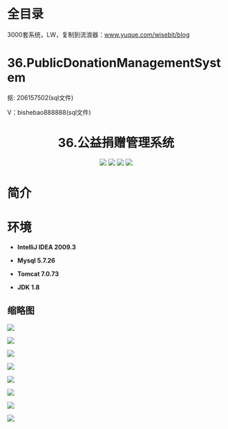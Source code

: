 # 全目录

3000套系统，LW，复制到流浪器：www.yuque.com/wisebit/blog
# 36.PublicDonationManagementSystem

<p>抠: 206157502(sql文件)</p>
<p>V：bishebao888888(sql文件)</p>

<p><h1 align="center">36.公益捐赠管理系统</h1></p>

<p align="center">
	<img src="https://img.shields.io/badge/jdk-1.8-orange.svg"/>
    <img src="https://img.shields.io/badge/spring-5.x-lightgrey.svg"/>
    <img src="https://img.shields.io/badge/springmvc-3.x-blue.svg"/>
    <img src="https://img.shields.io/badge/mybatis-3.x-blue.svg"/>
</p>

# 简介
> 

# 环境

- <b>IntelliJ IDEA 2009.3</b>

- <b>Mysql 5.7.26</b>

- <b>Tomcat 7.0.73</b>

- <b>JDK 1.8</b>


## 缩略图

![](https://bitwise.oss-cn-heyuan.aliyuncs.com/2024/9/10/6a00979b-73e5-46a5-8f62-c0e8321ea87f.png)

![](https://bitwise.oss-cn-heyuan.aliyuncs.com/2024/9/10/5f4e3b92-14b3-47e6-a97e-0ed435185a6e.png)

![](https://bitwise.oss-cn-heyuan.aliyuncs.com/2024/9/10/4436d30d-d8b7-4b07-afc7-58e1e55df9e2.png)

![](https://bitwise.oss-cn-heyuan.aliyuncs.com/2024/9/10/ff6eba79-1aee-457a-896e-e82a845b9d69.png)

![](https://bitwise.oss-cn-heyuan.aliyuncs.com/2024/9/10/ecf6d4f5-27e8-43db-a3b1-1c035a86381e.png)

![](https://bitwise.oss-cn-heyuan.aliyuncs.com/2024/9/10/c61dbd8e-80b1-4df4-8f07-4c80726d46e1.png)

![](https://bitwise.oss-cn-heyuan.aliyuncs.com/2024/9/10/76b7b355-28c7-4025-8e98-87f9f4e8555d.png)

![](https://bitwise.oss-cn-heyuan.aliyuncs.com/2024/9/10/b277eac6-4179-4681-b598-2138a1ebb128.png)

